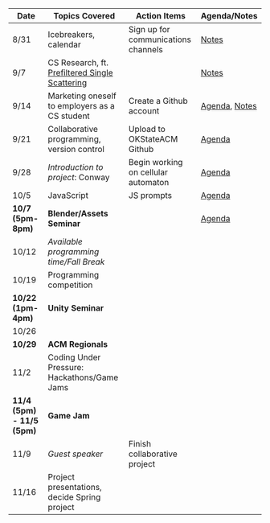 | Date 	| Topics Covered	 														| Action Items												| Agenda/Notes                        |
|-------|---------------------------------------------|-------------------------------------|-------------------------------------|
| 8/31	| Icebreakers, calendar												| Sign up for communications channels	| [Notes](https://git.io/vPt0N)     |
| 9/7		| CS Research, ft. [Prefiltered Single Scattering](http://people.mpi-inf.mpg.de/~oklehm/)      								 			|																			| [Notes](https://git.io/vPt0A) |
| 9/14	| Marketing oneself to employers as a CS student  | Create a Github account							| [Agenda](https://git.io/vPt0A), [Notes](https://git.io/vPt0h) |
| 9/21	|	Collaborative programming, version control	| Upload to OKStateACM Github					| [Agenda](https://git.io/vi7Jb) |
| 9/28	| *Introduction to project*: Conway           |	Begin working on cellular automaton	| [Agenda](https://git.io/vPJNO) |
| 10/5	| JavaScript    															|	JS prompts													| [Agenda](https://git.io/vPO8j) |
| **10/7 (5pm-8pm)**	| **Blender/Assets Seminar**		|           													| [Agenda](https://goo.gl/CTkx96)|
| 10/12 | *Available programming time/Fall Break*			|																			|                                |
| 10/19	| Programming competition											|																			|                                |
| **10/22 (1pm-4pm)**	| **Unity Seminar**         		|           													|                                |
| 10/26	|																							|																			|                                |
| **10/29**	| **ACM Regionals**							          |           													|                                |
| 11/2	|	Coding Under Pressure: Hackathons/Game Jams |																			|                                |
| **11/4 (5pm) - 11/5 (5pm)**	| **Game Jam**					|           													|                                |
| 11/9	|	*Guest speaker*															| Finish collaborative project				|                                |
| 11/16	|	Project presentations, decide Spring project|								 											|                                |
